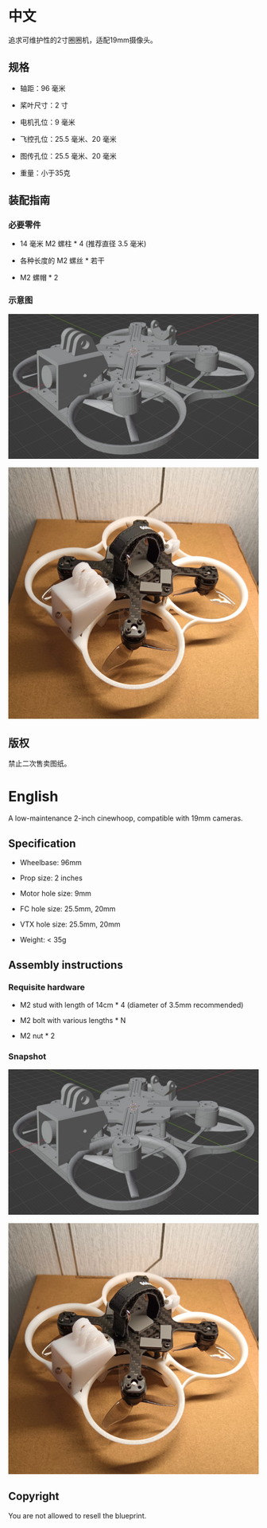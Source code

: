 # 中文

追求可维护性的2寸圈圈机，适配19mm摄像头。

## 规格

* 轴距：96 毫米

* 桨叶尺寸：2 寸

* 电机孔位：9 毫米

* 飞控孔位：25.5 毫米、20 毫米

* 图传孔位：25.5 毫米、20 毫米

* 重量：小于35克

## 装配指南

### 必要零件

* 14 毫米 M2 螺柱 * 4 (推荐直径 3.5 毫米)

* 各种长度的 M2 螺丝 * 若干

* M2 螺帽 * 2

### 示意图

![Example 1](snapshot_0.jpg)

![Example 2](snapshot_1.jpg)

## 版权

禁止二次售卖图纸。

# English

A low-maintenance 2-inch cinewhoop, compatible with 19mm cameras.

## Specification

* Wheelbase: 96mm

* Prop size: 2 inches

* Motor hole size: 9mm

* FC hole size: 25.5mm, 20mm

* VTX hole size: 25.5mm, 20mm

* Weight: < 35g

## Assembly instructions

### Requisite hardware

* M2 stud with length of 14cm * 4 (diameter of 3.5mm recommended)

* M2 bolt with various lengths * N

* M2 nut * 2

### Snapshot

![Example 1](snapshot_0.jpg)

![Example 2](snapshot_1.jpg)

## Copyright

You are not allowed to resell the blueprint.
